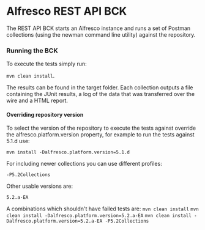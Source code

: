 # Alfresco REST API BCK

The REST API BCK starts an Alfresco instance and runs a set of Postman collections (using the newman command line utility) against the repository.

### Running the BCK

To execute the tests simply run: 

`mvn clean install`.

The results can be found in the target folder. Each collection outputs a file containing the JUnit results, a log of the data that was transferred over the wire and a HTML report.

#### Overriding repository version

To select the version of the repository to execute the tests against override the alfresco.platform.version property, for example to run the tests against 5.1.d use:

`mvn install -Dalfresco.platform.version=5.1.d`

For including newer collections you can use different profiles:

`-P5.2Collections`

Other usable versions are:

`5.2.a-EA`

A combinations which shouldn't have failed tests are:
`mvn clean install`
`mvn clean install -Dalfresco.platform.version=5.2.a-EA`
`mvn clean install -Dalfresco.platform.version=5.2.a-EA -P5.2Collections`
